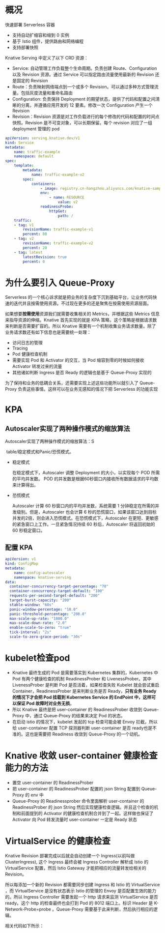 # 概况

快速部署 Serverless 容器

* 支持自动扩缩容和缩到 0 实例
* 基于 Istio 组件，提供路由和网络编程
* 支持部署快照

Knative Serving 中定义了以下 CRD 资源：

* Service: 自动管理工作负载整个生命周期。负责创建 Route、Configuration 以及 Revision 资源。通过 Service 可以指定路由流量使用最新的 Revision 还是固定的 Revision
* Route：负责映射网络端点到一个或多个 Revision。可以通过多种方式管理流量。包括灰度流量和重命名路由
* Configuration: 负责保持 Deployment 的期望状态，提供了代码和配置之间清晰的分离，并遵循应用开发的 12 要素。修改一次 Configuration 产生一个 Revision
* Revision：Revision 资源是对工作负载进行的每个修改的代码和配置的时间点快照。Revision 是不可变对象，可以长期保留。每个 revision 对应了一组 deployment 管理的 pod

```yaml
apiVersion: serving.knative.dev/v1
kind: Service
metadata:
	name: traffic-example
	namespace: default
spec:
	template:
		metadata:
			name: traffic-example-v2
		spec:
			containers:
				- image: registry.cn-hangzhou.aliyuncs.com/knative-sample/rest-api-go:v1
				env:
					- name: RESOURCE
						value: v2
				readinessProbe:
					httpGet:
						path: /
	traffic:
	- tag: v1
		revisionName: traffic-example-v1
		percent: 80
	- tag: v2
		revisionName: traffic-example-v2
		percent: 20
	- tag: latest
		latestRevision: true
		percent: 0
```

# 为什么要引入 Queue-Proxy

Serverless 的一个核心诉求就是把业务的复杂度下沉到基础平台，让业务代码快速的迭代并且按需使用资源。不过现在更多的还是聚焦在按需使用资源层面。

如果想要**按需使用**资源我们就需要收集相关的 Metrics，并根据这些 Metrics 信息来指导资源的伸缩。Knative 首先实现的就是 KPA 策略，这个策略是根据请求数来判断是否需要扩容的。所以 Knative 需要有一个机制收集业务请求数量。除了业务请求数还有如下信息也是需要统一处理：

* 访问日志的管理
* Tracing
* Pod 健康检查机制
* 需要实现 Pod 和 Activator 的交互，当 Pod 缩容到零的时候如何接收 Activator 转发过来的流量
* 其他诸如判断 Ingress 是否 Ready 的逻辑也是基于 Queue-Proxy 实现的

为了保持和业务的低耦合关系，还需要实现上述这些功能所以就引入了 Queue-Proxy 负责这些事情。这样可以在业务无感知的情况下把 Serverless 的功能实现

# KPA

## Autoscaler实现了两种操作模式的缩放算法

Autoscaler实现了两种操作模式的缩放算法：S

​	table/稳定模式和Panic/恐慌模式。

* 稳定模式

  在稳定模式下，Autoscaler 调整 Deployment 的大小，以实现每个 POD 所需的平均并发数。 POD 的并发数是根据60秒窗口内接收所有数据请求的平均数来计算得出。

* 恐慌模式

  Autoscaler 计算 60 秒窗口内的平均并发数，系统需要 1 分钟稳定在所需的并发级别。但是，Autoscaler 也会计算 6 秒的恐慌窗口，如果该窗口达到目标并发的2倍，则会进入恐慌模式。在恐慌模式下，Autoscaler 在更短、更敏感的紧急窗口上工作。一旦紧急情况持续 60 秒后，Autoscaler 将返回初始的 60 秒稳定窗口。

## 配置 KPA

```yaml
apiVersion: v1
kind: ConfigMap
metadata:
	name: config-autoscaler
	namespace: knative-serving
data:
  container-concurrency-target-percentage: "70"
  container-concurrency-target-default: "100"
  requests-per-second-target-default: "200"
  target-burst-capacity: "200"
  stable-window: "60s"
  panic-window-percentage: "10.0"
  panic-threshold-percentage: "200.0"
  max-scale-up-rate: "1000.0"
  max-scale-down-rate: "2.0"
  enable-scale-to-zero: "true"
  tick-interval: "2s"
  scale-to-zero-grace-period: "30s"
```

# kubelet检查pod

* Knative 最终生成的 Pod 是需要落实到 Kubernetes 集群的，Kubernetes 中 Pod 有两个健康检查的机制 ReadinessProber 和 LivenessProber。其中 LivenessProber 是判断 Pod 是否活着，如果检查失败 Kubelet 就会尝试重启 Container，ReadinessProber 是来判断业务是否 Ready，**只有业务 Ready 的情况下才会把 Pod 挂载到 Kubernetes Service 的 EndPoint 中，这样可以保证 Pod 故障时对业务无损**。
* 所以 Knative 最终是把 user-container 的 ReadinessProber 收敛到 Queue-Proxy 中，通过 Queue-Proxy 的结果来决定 Pod 的状态。
* 在启动 istio 的情况下，kubelet 发起的 tcp 检查可能会被 Envoy 拦截，所以给 user-container 配置 TCP 探测器判断 user-container 是否 ready也是不准的。这也是需要把 Readiness 收敛到 Queue-Proxy 的一个动机。

# Knative 收敛 user-container 健康检查能力的方法



* 置空 user-container 的 ReadinessProber
* 把 user-container 的 ReadinessProber 配置的 json String 配置到 Queue-Proxy 的 env 中
* Queue-Proxy 的 Readinessprober 命令里面解析 user-container 的 ReadinessProber 的 json String 然后实现健康检查逻辑。并且这个检查的机制和前面提到的 Activator 的健康检查机制合并到了一起。这样做也保证了 Activator 向 Pod 转发流量时 user-container 一定是 Ready 状态

# VirtualService 的健康检查

Knative Revision 部署完成以后就会自动创建一个 Ingress(以前叫做 ClusterIngress), 这个 Ingress 最终会被 Ingress Controller 解析成 Istio 的 VirtualService 配置，然后 Istio Gateway 才能把相应的流量转发给相关的 Revision。

所以每添加一个新的 Revision 都需要同步创建 Ingress 和 Istio 的 VirtualService ，而 VirtualService 是没有状态表示 Istio 的管理的 Envoy 是否配置生效的能力的。所以 Ingress Controller 需要发起一个 http 请求来监测 VirtualService 是否 ready。这个 http 的检查最终也会打到 Pod 的 8012 端口上。标识 Header 是 K-Network-Probe=probe 。Queue-Proxy 需要基于此来判断，然后执行相应的逻辑。

相关代码如下所示：